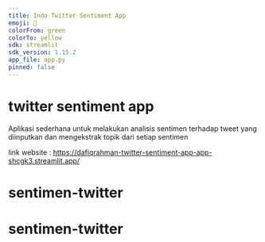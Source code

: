 ```yaml
---
title: Indo Twitter Sentiment App
emoji: 👀
colorFrom: green
colorTo: yellow
sdk: streamlit
sdk_version: 1.15.2
app_file: app.py
pinned: false
---
```


# twitter sentiment app

Aplikasi sederhana untuk melakukan analisis sentimen terhadap tweet yang diinputkan dan mengekstrak topik dari setiap sentimen 

link website : https://dafiqrahman-twitter-sentiment-app-app-shcgk3.streamlit.app/

# sentimen-twitter
# sentimen-twitter
